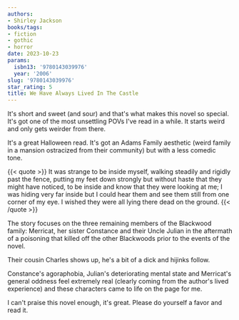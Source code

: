 ```yaml
---
authors:
- Shirley Jackson
books/tags:
- fiction
- gothic
- horror
date: 2023-10-23
params:
  isbn13: '9780143039976'
  year: '2006'
slug: '9780143039976'
star_rating: 5
title: We Have Always Lived In The Castle
---
```


It's short and sweet (and sour) and that's what makes this novel so special. It's got one of the most unsettling POVs I've read in a while. It starts weird and only gets weirder from there.

It's a great Halloween read. It's got an Adams Family aesthetic (weird family in a mansion ostracized from their community) but with a less comedic tone.

<!--more-->

{{< quote >}}
It was strange to be inside myself, walking steadily and rigidly past the fence, putting my feet down strongly but without haste that they might have noticed, to be inside and know that they were looking at me; I was hiding very far inside but I could hear them and see them still from one corner of my eye. I wished they were all lying there dead on the ground.
{{< /quote >}}

The story focuses on the three remaining members of the Blackwood family: Merricat, her sister Constance and their Uncle Julian in the aftermath of a poisoning that killed off the other Blackwoods prior to the events of the novel.

Their cousin Charles shows up, he's a bit of a dick and hijinks follow.

Constance's agoraphobia, Julian's deteriorating mental state and Merricat's general oddness feel extremely real (clearly coming from the author's lived experience) and these characters came to life on the page for me.

I can't praise this novel enough, it's great. Please do yourself a favor and read it.